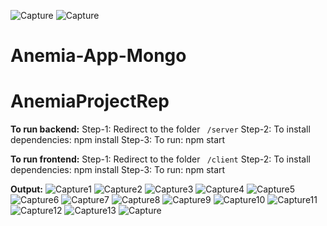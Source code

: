 ![Capture](https://user-images.githubusercontent.com/67535751/167755098-62cf4208-89eb-41eb-9aa3-2561c9b8bb1d.PNG)
![Capture](https://user-images.githubusercontent.com/67535751/167755042-679db7b2-93a9-430b-83ce-63db7d97177d.PNG)
# Anemia-App-Mongo
# AnemiaProjectRep

**To run backend:**
Step-1: Redirect to the folder ` /server`
Step-2: To install dependencies: npm install
Step-3:  To run: npm start

**To run frontend:**
Step-1: Redirect to the folder ` /client`
Step-2: To install dependencies: npm install
Step-3:  To run: npm start

**Output:**
![Capture1](https://user-images.githubusercontent.com/67535751/163583929-8f07de3b-c878-4e30-806e-4a11a5ba52ad.PNG)
![Capture2](https://user-images.githubusercontent.com/67535751/163583936-d8292212-5559-41fa-bd8d-14a6ef2c09b5.PNG)
![Capture3](https://user-images.githubusercontent.com/67535751/163583940-484cc3cb-6269-470a-acba-39012eed4342.PNG)
![Capture4](https://user-images.githubusercontent.com/67535751/163583947-920b6c2e-e037-4fb4-8356-4b0a7aaf81a1.PNG)
![Capture5](https://user-images.githubusercontent.com/67535751/163583949-564e0ebd-0c65-4252-a47a-eb6f2d64d944.PNG)
![Capture6](https://user-images.githubusercontent.com/67535751/163583956-aa87fbae-024d-4b57-9570-afb8fd2a80da.PNG)
![Capture7](https://user-images.githubusercontent.com/67535751/163583961-212e59a7-353d-4455-8a73-cd90fce8bef6.PNG)
![Capture8](https://user-images.githubusercontent.com/67535751/163583968-2364af53-495c-4562-ab63-fe21e4f3c116.PNG)
![Capture9](https://user-images.githubusercontent.com/67535751/163583971-4163375b-d22b-4d07-89b4-abe7e3ce0157.PNG)
![Capture10](https://user-images.githubusercontent.com/67535751/163583977-2c4ade10-a27a-457c-b6e0-03972c5d2643.PNG)
![Capture11](https://user-images.githubusercontent.com/67535751/163583979-68ccdd8d-b765-408a-9055-67b3bacdf378.PNG)
![Capture12](https://user-images.githubusercontent.com/67535751/163583984-b578c5ab-c7be-4308-9988-e9dbcea2c924.PNG)
![Capture13](https://user-images.githubusercontent.com/67535751/163583989-0977e2dc-0877-4991-9aaa-d7601b90d72d.PNG)
![Capture](https://user-images.githubusercontent.com/67535751/167755131-5baf4688-dc39-432e-a3ba-d989ebf27420.PNG)

